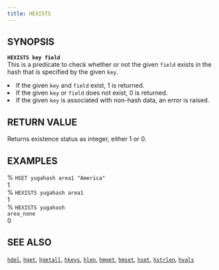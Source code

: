 ```yaml
---
title: HEXISTS
---
```


## SYNOPSIS
<code><b>HEXISTS key field</b></code><br>
This is a predicate to check whether or not the given <code>field</code> exists in the hash that is specified by the given <code>key</code>.
<li>If the given <code>key</code> and <code>field</code> exist, 1 is returned.</li>
<li>If the given <code>key</code> or <code>field</code> does not exist, 0 is returned.</li>
<li>If the given <code>key</code> is associated with non-hash data, an error is raised.</li>

## RETURN VALUE
Returns existence status as integer, either 1 or 0.

## EXAMPLES
% <code>HSET yugahash area1 "America"</code><br>
1<br>
% <code>HEXISTS yugahash area1</code><br>
1<br>
% <code>HEXISTS yugahash area_none</code><br>
0<br>

## SEE ALSO
[`hdel`](../hdel/), [`hget`](../hget/), [`hgetall`](../hgetall/), [`hkeys`](../hkeys/), [`hlen`](../hlen/), [`hmget`](../hmget/), [`hmset`](../hmset/), [`hset`](../hset/), [`hstrlen`](../hstrlen/), [`hvals`](../hvals/)
